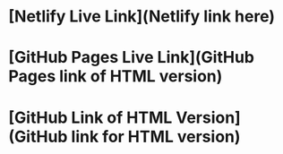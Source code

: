 # [Netlify Live Link](Netlify link here)
# [GitHub Pages Live Link](GitHub Pages link of HTML version)
# [GitHub Link of HTML Version](GitHub link for HTML version)